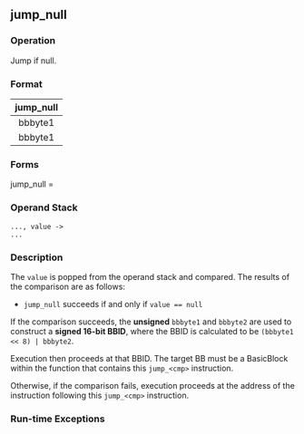 ## jump_null

### Operation
Jump if null.

### Format
| jump_null |
| :----: |
| bbbyte1 |
| bbbyte1 |

### Forms
jump_null =

### Operand Stack
```
..., value ->
...
```

### Description
The `value` is popped from the operand stack and compared.
The results of the comparison are as follows:
- `jump_null` succeeds if and only if `value == null`

If the comparison succeeds, the **unsigned** `bbbyte1` and
`bbbyte2` are used to construct a **signed 16-bit BBID**, where
the BBID is calculated to be `(bbbyte1 << 8) | bbbyte2`.

Execution then proceeds at that BBID. The target BB
must be a BasicBlock within the function that
contains this `jump_<cmp>` instruction.

Otherwise, if the comparison fails, execution proceeds at
the address of the instruction following this `jump_<cmp>`
instruction.

### Run-time Exceptions
